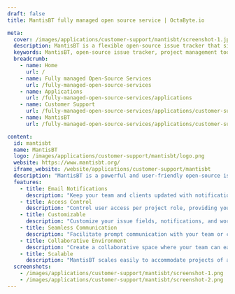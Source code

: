 ```yaml
---
draft: false
title: MantisBT fully managed open source service | OctaByte.io

meta:
  cover: /images/applications/customer-support/mantisbt/screenshot-1.jpg
  description: MantisBT is a flexible open-source issue tracker that simplifies project management, enhances team collaboration, and provides robust tracking and reporting features.
  keywords: MantisBT, open-source issue tracker, project management tool, issue tracking software, task management, team collaboration, customizable workflows, project communication, access control, email notifications, issue resolution, agile project management
  breadcrumb:
    - name: Home
      url: /
    - name: Fully managed Open-Source Services
      url: /fully-managed-open-source-services
    - name: Applications
      url: /fully-managed-open-source-services/applications
    - name: Customer Support
      url: /fully-managed-open-source-services/applications/customer-support
    - name: MantisBT
      url: /fully-managed-open-source-services/applications/customer-support/mantisbt

content:
  id: mantisbt
  name: MantisBT
  logo: /images/applications/customer-support/mantisbt/logo.png
  website: https://www.mantisbt.org/
  iframe_website: /website/applications/customer-support/mantisbt
  description: "MantisBT is a powerful and user-friendly open-source issue tracker designed to streamline project management and enhance collaboration. Offering a perfect blend of simplicity and functionality, MantisBT allows you to get started quickly and easily while providing robust features to manage and track issues efficiently. Whether you're a developer, project manager, or part of a team, MantisBT enables seamless communication and task tracking, ensuring your projects stay on track. With customizable workflows, email notifications, and strong access control, MantisBT empowers you to stay in control of your projects and collaborate effectively with teammates and clients."
  features:
    - title: Email Notifications
      description: "Keep your team and clients updated with notifications on issue updates, resolutions, or comments."
    - title: Access Control
      description: "Control user access per project role, providing you with the flexibility to manage your team's permissions."
    - title: Customizable
      description: "Customize your issue fields, notifications, and workflows to match your unique project requirements."
    - title: Seamless Communication
      description: "Facilitate prompt communication with your team or clients, ensuring everyone stays informed about project developments."
    - title: Collaborative Environment
      description: "Create a collaborative space where your team can easily track, discuss, and resolve issues together."
    - title: Scalable
      description: "MantisBT scales easily to accommodate projects of all sizes, from small teams to large enterprises."
  screenshots:
    - /images/applications/customer-support/mantisbt/screenshot-1.png
    - /images/applications/customer-support/mantisbt/screenshot-2.png
---
```

